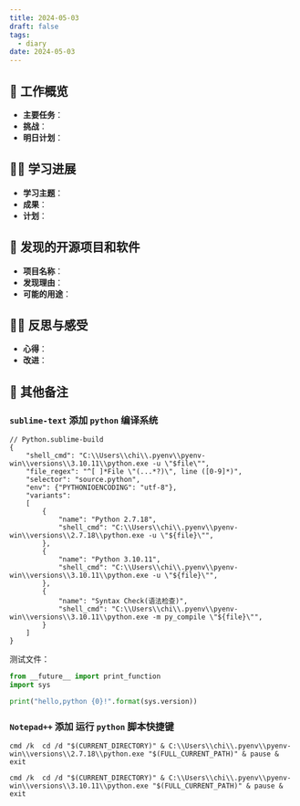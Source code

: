 ```yaml
---
title: 2024-05-03
draft: false
tags:
  - diary
date: 2024-05-03
---
```


## 🏢 工作概览

- **主要任务**：
- **挑战**：
- **明日计划**：

## 👨‍💻 学习进展

- **学习主题**：
- **成果**：
- **计划**：

## 🧐 发现的开源项目和软件

- **项目名称**：
- **发现理由**：
- **可能的用途**：

## 🧘‍♂️ 反思与感受

- **心得**：
- **改进**：

## 📝 其他备注

### `sublime-text` 添加 `python` 编译系统

```
// Python.sublime-build
{
	"shell_cmd": "C:\\Users\\chi\\.pyenv\\pyenv-win\\versions\\3.10.11\\python.exe -u \"$file\"",
	"file_regex": "^[ ]*File \"(...*?)\", line ([0-9]*)",
	"selector": "source.python",
	"env": {"PYTHONIOENCODING": "utf-8"},
	"variants":
	[
		{
			"name": "Python 2.7.18",
			"shell_cmd": "C:\\Users\\chi\\.pyenv\\pyenv-win\\versions\\2.7.18\\python.exe -u \"${file}\"",
		},
		{
			"name": "Python 3.10.11",
			"shell_cmd": "C:\\Users\\chi\\.pyenv\\pyenv-win\\versions\\3.10.11\\python.exe -u \"${file}\"",
		},
		{
			"name": "Syntax Check(语法检查)",
			"shell_cmd": "C:\\Users\\chi\\.pyenv\\pyenv-win\\versions\\3.10.11\\python.exe -m py_compile \"${file}\"",
		}
	]
}
```

测试文件：

```python
from __future__ import print_function
import sys

print("hello,python {0}!".format(sys.version))
```

### `Notepad++` 添加 运行 `python` 脚本快捷键

`cmd /k  cd /d "$(CURRENT_DIRECTORY)" & C:\\Users\\chi\\.pyenv\\pyenv-win\\versions\\2.7.18\\python.exe "$(FULL_CURRENT_PATH)" & pause & exit`

`cmd /k  cd /d "$(CURRENT_DIRECTORY)" & C:\\Users\\chi\\.pyenv\\pyenv-win\\versions\\3.10.11\\python.exe "$(FULL_CURRENT_PATH)" & pause & exit`